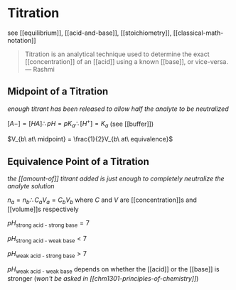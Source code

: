 # Titration

see [[equilibrium]], [[acid-and-base]], [[stoichiometry]], [[classical-math-notation]]

> Titration is an analytical technique used to determine the exact [[concentration]] of an [[acid]] using a known [[base]], or vice-versa. &mdash; Rashmi

## Midpoint of a Titration

_enough titrant has been released to allow half the analyte to be neutralized_

$[A-] = [HA] \therefore pH = pK_a \therefore [H^+] = K_a$ (see [[buffer]])

$V_{b\ at\ midpoint} = \frac{1}{2}V_{b\ at\ equivalence}$

## Equivalence Point of a Titration

_the [[amount-of]] titrant added is just enough to completely neutralize the analyte solution_

$n_a = n_b \therefore C_aV_a = C_bV_b$ where $C$ and $V$ are [[concentration]]s and [[volume]]s respectively

$pH_\text{strong acid - strong base} = 7$

$pH_\text{strong acid - weak base} < 7$

$pH_\text{weak acid - strong base} > 7$

$pH_\text{weak acid - weak base}$ depends on whether the [[acid]] or the [[base]] is stronger (_won't be asked in [[chm1301-principles-of-chemistry]]_)
